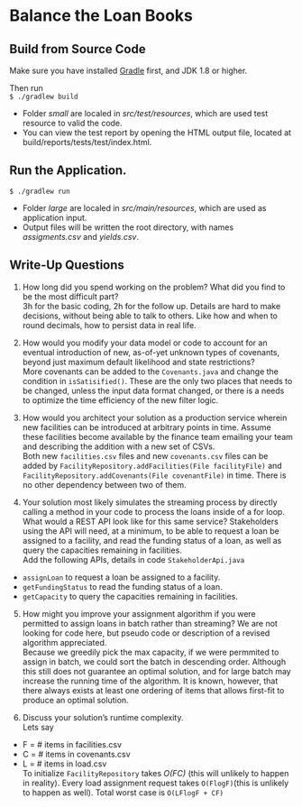 # Balance the Loan Books

## Build from Source Code
Make sure you have installed [Gradle](https://gradle.org/install/) first, and JDK 1.8 or higher.   

Then run  
`$ ./gradlew build`  

- Folder *small* are localed in *src/test/resources*,
which are used test resource to valid the code.
- You can view the test report by opening the HTML output file, located at build/reports/tests/test/index.html.

## Run the Application.
`$ ./gradlew run`

- Folder *large* are localed in *src/main/resources*,
which are used as application input.
- Output files will be written the root directory, 
with names *assigments.csv* and *yields.csv*. 

## Write-Up Questions
1. How long did you spend working on the problem? What did you find to be the most difficult part?  
3h for the basic coding, 2h for the follow up. Details are hard to make decisions, without being able to talk to others. 
Like how and when to round decimals, how to persist data in real life.

2. How would you modify your data model or code to account for an eventual introduction of new, 
as-of-yet unknown types of covenants, beyond just maximum default likelihood and state restrictions?  
More covenants can be added to the `Covenants.java` and change the condition in `isSatisified()`.
These are the only two places that needs to be changed, unless the input data format changed, 
or there is a needs to optimize the time efficiency of the new filter logic.

3. How would you architect your solution as a production service wherein new facilities can be introduced at arbitrary points in time. 
Assume these facilities become available by the finance team emailing your team and describing the addition with a new set of CSVs.  
Both new `facilities.csv` files and new `covenants.csv` files can be added by 
`FacilityRepository.addFacilities(File facilityFile)` and `FacilityRepository.addCovenants(File covenantFile)` in time.
There is no other dependency between two of them.

4. Your solution most likely simulates the streaming process by directly calling a method in your code 
to process the loans inside of a for loop. What would a REST API look like for this same service? 
Stakeholders using the API will need, at a minimum, to be able to request a loan be assigned to a facility, 
and read the funding status of a loan, as well as query the capacities remaining in facilities.  
Add the following APIs, details in code `StakeholderApi.java`
* `assignLoan` to request a loan be assigned to a facility.
* `getFundingStatus` to read the funding status of a loan.
* `getCapacity` to query the capacities remaining in facilities.

5. How might you improve your assignment algorithm if you were permitted to assign loans in batch rather than streaming? 
We are not looking for code here, but pseudo code or description of a revised algorithm appreciated.  
Because we greedily pick the max capacity, if we were permmited to assign in batch, 
we could sort the batch in descending order. Although this still does not guarantee an optimal solution, 
and for large batch may increase the running time of the algorithm. It is known, however, that there always 
exists at least one ordering of items that allows first-fit to produce an optimal solution.

6. Discuss your solution’s runtime complexity.  
Lets say
* F = # items in facilities.csv
* C = # items in covenants.csv
* L = # items in load.csv  
To initialize `FacilityRepository` takes *O(FC)* (this will unlikely to happen in reality). 
Every load assignment request takes `O(FlogF)`(this is unlikely to happen as well). 
Total worst case is `O(LFlogF + CF)`

